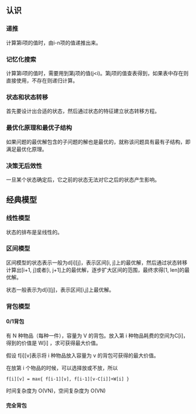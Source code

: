 ## 认识
### 递推
计算第i项的值时，由i-n项的值递推出来。

### 记忆化搜索
计算第i项的值时，需要用到第j项的值(j\<i)。第j项的值查表得到，如果表中存在则直接使用，不存在则递归计算。

### 状态和状态转移
首先要设计出合适的状态，然后通过状态的特征建立状态转移方程。

### 最优化原理和最优子结构
如果问题的最优解包含的子问题的解也是最优的，就称该问题具有最有子结构，即满足最优化原理。

### 决策无后效性
一旦某个状态确定后，它之前的状态无法对它之后的状态产生影响。

## 经典模型
### 线性模型
状态的排布是呈线性的。

### 区间模型
区间模型的状态表示一般为d[i][j]，表示区间[i, j]上的最优解，然后通过状态转移计算出[i+1, j]或者[i, j+1]上的最优解，逐步扩大区间的范围，最终求得[1, len]的最优解。

状态一般表示为d[i][j]，表示区间[i,j]上最优解。

### 背包模型

#### 0/1背包
有 N 种物品（每种一件），容量为 V 的背包。放入第 i 种物品耗费的空间为C[i]，得到的价值是 W[i] ，求可获得最大价值。

假设 f[i][v]表示将 i 种物品放入容量为 v 的背包可获得的最大价值。

在放第 i 个物品的时候，可以选择放或不放，所以
````
f[i][v] = max{ f[i-1][v], f[i-1][v-C[i]]+W[i] }
````

时间复杂度为 O(VN)，空间复杂度为 O(VN)

#### 完全背包


